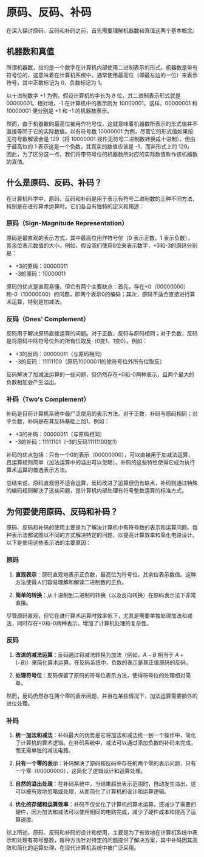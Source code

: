 # 原码、反码、补码

在深入探讨原码、反码和补码之前，首先需要理解机器数和真值这两个基本概念。

## 机器数和真值

所谓机器数，指的是一个数字在计算机内部使用二进制表示的形式。机器数是带有符号位的，这意味着在计算机系统中，通常使用最高位（即最左边的一位）来表示符号，其中正数标记为 0，负数标记为 1。

以十进制数字 +1 为例，假设计算机的字长为 8 位，其二进制表示形式就是 00000001。相对地，-1 在计算机中的表示则为 10000001。这样，00000001 和 10000001 便分别是 +1 和 -1 的机器数表示。

然而，由于机器数的最高位被用作符号位，这就意味着机器数所表示的形式值并不直接等同于它的实际数值。以有符号数 10000001 为例，尽管它的形式值如果按无符号数解读会是 129（将 10000001 视作无符号二进制数转换成十进制），但由于最高位的 1 表示这是一个负数，其真实的数值应该是 -1，而非形式上的 129。因此，为了区分这一点，我们将带符号位的机器数所对应的实际数值称作该机器数的真值。

## 什么是原码、反码、补码？

在计算机科学中，原码、反码和补码是用于表示有符号二进制数的三种不同方法，特别是在进行算术运算时。它们各自有独特的定义和用途：

### 原码（Sign-Magnitude Representation）

原码是最直观的表示方式，其中最高位用作符号位（0 表示正数，1 表示负数），其余位表示数值的大小。例如，假设我们使用8位来表示数字，+3和-3的原码分别是：

- +3的原码：00000011
- -3的原码：10000011

原码的优点是直观易懂，但它有两个主要缺点：首先，存在+0（00000000）和-0（10000000）的问题，即两个表示0的编码；其次，原码不适合直接进行算术运算，特别是加减法。

### 反码（Ones' Complement）

反码用于解决原码直接运算的问题。对于正数，反码与原码相同；对于负数，反码是将原码中除符号位外的所有位取反（0变1，1变0）。例如：

- +3的反码：00000011（与原码相同）
- -3的反码：11111100（原码10000011的除符号位外所有位取反）

反码解决了加减法运算的一些问题，但仍然存在+0和-0两种表示，且两个最大的负数相加会产生溢出。

### 补码（Two's Complement）

补码是目前计算机系统中最广泛使用的表示方法。对于正数，补码与原码相同；对于负数，补码是在其反码基础上加1。例如：

- +3的补码：00000011（与原码相同）
- -3的补码：11111101（-3的反码11111100加1）

补码的优点包括：只有一个0的表示（00000000），可以直接用于加减法运算，且运算规则简单（加法运算中的溢出可以忽略）。补码的这些特性使得它成为执行算术运算的首选表示方法。

总结来说，原码直观但不适合运算，反码改进了运算但仍有缺点，补码则通过特殊的编码规则解决了这些问题，是计算机内部处理有符号整数运算的标准方式。

## 为何要使用原码、反码和补码？

原码、反码和补码的使用主要是为了解决计算机中有符号数的表示和运算问题。每种表示法都试图以不同的方式解决特定的问题，以提高计算效率和简化电路设计。以下是使用这些表示法的主要原因：

### 原码

1. **直观表示**：原码直观地表示正负数，最高位为符号位，其余位表示数值。这种方法使得人们容易理解和解读二进制数的正负。

2. **简单的转换**：从十进制到二进制的转换（以及反向转换）在原码表示法下非常直接。

尽管原码直观，但它在进行算术运算时效率低下，尤其是需要单独处理加法和减法，同时存在+0和-0两种表示，增加了计算机处理的复杂性。

### 反码

1. **改进的减法运算**：反码通过将减法转换为加法（例如，$A - B$ 相当于 $A + (-B)$）来简化算术运算。在反码系统中，负数的表示是其正值原码的反码。

2. **处理符号位**：反码保留了原码的符号位表示方法，使得符号位的处理相对简单。

然而，反码仍然存在两个零的表示问题，并且在某些情况下，加法运算需要额外的进位处理。

### 补码

1. **统一加法和减法**：补码最大的优势是它将加法和减法统一到一个操作中，简化了计算机的算术逻辑。在补码系统中，减法可以通过添加负数的补码来完成，而无需单独的减法电路。

2. **只有一个零的表示**：补码解决了原码和反码中存在的两个零的表示问题，只有一个零（00000000），这简化了逻辑设计和运算处理。

3. **自然的溢出处理**：在补码系统中，当结果超出表示范围时，自动发生溢出，这可以被有效地忽略或处理，从而简化了计算机的设计和运算逻辑。

4. **优化的存储和运算效率**：补码不仅优化了计算机的算术运算，还减少了需要的硬件，因为加法和减法可以使用相同的电路完成，减少了硬件成本和提高了运算速度。

综上所述，原码、反码和补码的设计和使用，主要是为了有效地在计算机系统中表示和处理有符号整数，每种方法针对特定的问题提供了解决方案，其中补码因其高效和简化的运算处理，在现代计算机系统中被广泛采用。
